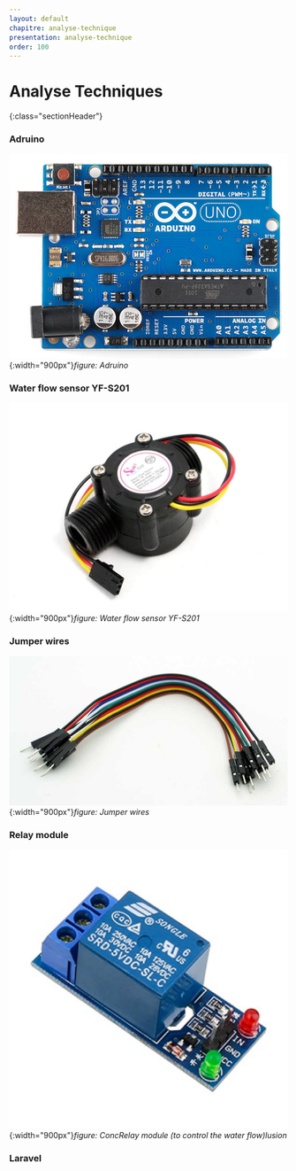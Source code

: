 ```yaml
---
layout: default
chapitre: analyse-technique
presentation: analyse-technique
order: 100
---
```



# Analyse Techniques
{:class="sectionHeader"}


<!-- new slide -->

### Adruino

![Adruino](./images/Adruino.png){:width="900px"}*figure: Adruino*



### Water flow sensor YF-S201 

![Water flow sensor YF-S201 ](./images/water-flow.jpg){:width="900px"}*figure: Water flow sensor YF-S201*


### Jumper wires

![Jumper wires](./images/jumper-wire.jpg){:width="900px"}*figure: Jumper wires*


### Relay module

![Relay module](./images/relay-module.jpg){:width="900px"}*figure: ConcRelay module (to control the water flow)lusion*


### Laravel
